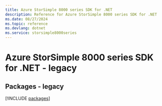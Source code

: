 ```yaml
---
title: Azure StorSimple 8000 series SDK for .NET
description: Reference for Azure StorSimple 8000 series SDK for .NET
ms.date: 08/27/2024
ms.topic: reference
ms.devlang: dotnet
ms.service: storsimple8000series
---
```

# Azure StorSimple 8000 series SDK for .NET - legacy
## Packages - legacy
[!INCLUDE [packages](storsimple-8000-series-index.md)]
